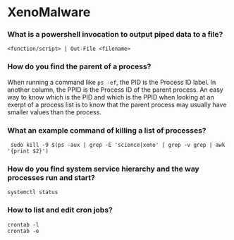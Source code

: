 # XenoMalware

### What is a powershell invocation to output piped data to a file?
```
<function/script> | Out-File <filename>
```

### How do you find the parent of a process?
When running a command like `ps -ef`, the PID is the Process ID label. In another column, the PPID is the Process ID of the parent process.
An easy way to know which is the PID and which is the PPID when looking at an exerpt of a process list is to know that the parent process may usually have smaller values than the process.

### What an example command of killing a list of processes?
```
 sudo kill -9 $(ps -aux | grep -E 'science|xeno' | grep -v grep | awk '{print $2}') 
```

### How do you find system service hierarchy and the way processes run and start?
```
systemctl status
```

### How to list and edit cron jobs?
```
crontab -l
crontab -e
```
